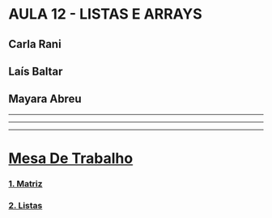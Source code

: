 # AULA 12 - LISTAS E ARRAYS

## Carla Rani
## Laís Baltar
## Mayara Abreu

___
___
___

# [Mesa De Trabalho](/MesaDia20.sln)
### [1. Matriz](./Matriz.cs)
### [2. Listas](./ToDo.cs)